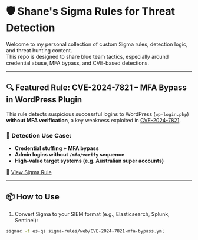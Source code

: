 # 🛡️ Shane's Sigma Rules for Threat Detection

Welcome to my personal collection of custom Sigma rules, detection logic, and threat hunting content.  
This repo is designed to share blue team tactics, especially around credential abuse, MFA bypass, and CVE-based detections.

---

## 🔍 Featured Rule: CVE-2024-7821 – MFA Bypass in WordPress Plugin

This rule detects suspicious successful logins to WordPress (`wp-login.php`) **without MFA verification**, a key weakness exploited in [CVE-2024-7821](https://nvd.nist.gov/vuln/detail/CVE-2024-7821).

### 🧠 Detection Use Case:
- **Credential stuffing + MFA bypass**
- **Admin logins without `/mfa/verify` sequence**
- **High-value target systems (e.g. Australian super accounts)**

📄 [View Sigma Rule](sigma-rules/web/CVE-2024-7821-mfa-bypass.yml)

---

## 📦 How to Use

1. Convert Sigma to your SIEM format (e.g., Elasticsearch, Splunk, Sentinel):
```bash
sigmac -t es-qs sigma-rules/web/CVE-2024-7821-mfa-bypass.yml
